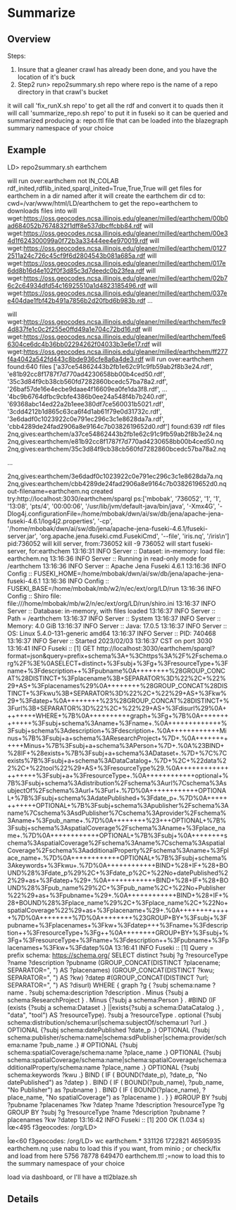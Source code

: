 # Summarize

## Overview

Steps:
1. Insure that a gleaner crawl has already been done, and you have the location of it's buck
2. Step2
run> repo2summary.sh repo
where repo is the name of a repo directory in that crawl's bucket

it will call 'fix_runX.sh repo' to get all the rdf and convert it to quads
then it will call 'summarize_repo.sh repo' to put it in fuseki so it can be queried and summarized
producing a: repo.ttl file that can be loaded into the blazegraph summary namespace of your choice

## Example

LD> repo2summary.sh earthchem

will run over:earthchem
not IN_COLAB
rdf_inited,rdflib_inited,sparql_inited=True,True,True
will get files for earthchem in a dir named after it
will create the earthchem dir
cd to: cwd=/var/www/html/LD/earthchem to get the repo=earthchem to downloads files into
will wget:https://oss.geocodes.ncsa.illinois.edu/gleaner/milled/earthchem/00b0ad684052b7674832f1dff8e537dbcffcbb84.rdf
will wget:https://oss.geocodes.ncsa.illinois.edu/gleaner/milled/earthchem/00e34d1f624300099a0f72b3a33444ee4e970019.rdf
will wget:https://oss.geocodes.ncsa.illinois.edu/gleaner/milled/earthchem/01272511a24c726c45cf9f6d2804543b081a685a.rdf
will wget:https://oss.geocodes.ncsa.illinois.edu/gleaner/milled/earthchem/017e6dd8b16d4e102f0f3d85c3d7deedc0b23fea.rdf
will wget:https://oss.geocodes.ncsa.illinois.edu/gleaner/milled/earthchem/02b76c2c64934dfd54c16925510a1d4823185496.rdf
will wget:https://oss.geocodes.ncsa.illinois.edu/gleaner/milled/earthchem/037ee404dae1fbf42b491a7856b2d20fbd6b983b.rdf
...

will wget:https://oss.geocodes.ncsa.illinois.edu/gleaner/milled/earthchem/fec94d837fe1c0c2f255e0ffd49a1e704c72bd16.rdf
will wget:https://oss.geocodes.ncsa.illinois.edu/gleaner/milled/earthchem/fee66304ce6dc4b36bb02294262f04033b3e6e17.rdf
will wget:https://oss.geocodes.ncsa.illinois.edu/gleaner/milled/earthchem/ff277f4a4042a542fd443c8bde936cfe8a6a4de3.rdf
will run over:earthchem
found:640 files
['a37ce54862443b2fb1e62c91c9fb59ab2f8b3e24.rdf', 'e81b92cc8f1787f7d770ad4230658bb00b4ced50.rdf', '35c3d84f9cb38cb560fd7282860bcedc57ba78a2.rdf', '26baf57de16e4ecbe9daae4f16609ea0fe1da3f8.rdf', 
...
 '4bc9b6764dfbc9cbfe4386b0ee24a548f4b7b240.rdf', '69368abc14ed22a2b1eee380df7ce560031b5021.rdf', '3cdd4212b1d865c63ca6f4d1ab61f79e0d31732c.rdf', '3e6dadf0c1023922c0e791ec296c3c1e8628da7a.rdf', 'cbb4289de24fad2906a8e9164c7b0382619652d0.rdf']
found:639 rdf files
2nq,gives:earthchem/a37ce54862443b2fb1e62c91c9fb59ab2f8b3e24.nq
2nq,gives:earthchem/e81b92cc8f1787f7d770ad4230658bb00b4ced50.nq
2nq,gives:earthchem/35c3d84f9cb38cb560fd7282860bcedc57ba78a2.nq

...

2nq,gives:earthchem/3e6dadf0c1023922c0e791ec296c3c1e8628da7a.nq
2nq,gives:earthchem/cbb4289de24fad2906a8e9164c7b0382619652d0.nq
out-filename=earthchem.nq
created
try:http://localhost:3030/earthchem/sparql
ps:['mbobak', '736052', '1', '1', '13:08', 'pts/4', '00:00:06', '/usr/lib/jvm/default-java/bin/java', '-Xmx4G', '-Dlog4j.configurationFile=/home/mbobak/dwn/ai/sw/db/jena/apache-jena-fuseki-4.6.1/log4j2.properties', '-cp', '/home/mbobak/dwn/ai/sw/db/jena/apache-jena-fuseki-4.6.1/fuseki-server.jar', 'org.apache.jena.fuseki.cmd.FusekiCmd', '--file', 'iris.nq', '/iris\n']
pid:736052
will kill server, from:736052
kill -9 736052
will start fuseki-server, for:earthchem
13:16:31 INFO  Server          :: Dataset: in-memory: load file: earthchem.nq
13:16:36 INFO  Server          :: Running in read-only mode for /earthchem
13:16:36 INFO  Server          :: Apache Jena Fuseki 4.6.1
13:16:36 INFO  Config          :: FUSEKI_HOME=/home/mbobak/dwn/ai/sw/db/jena/apache-jena-fuseki-4.6.1
13:16:36 INFO  Config          :: FUSEKI_BASE=/home/mbobak/mb/w2/n/ec/ext/org/LD/run
13:16:36 INFO  Config          :: Shiro file: file:///home/mbobak/mb/w2/n/ec/ext/org/LD/run/shiro.ini
13:16:37 INFO  Server          :: Database: in-memory, with files loaded
13:16:37 INFO  Server          :: Path = /earthchem
13:16:37 INFO  Server          :: System
13:16:37 INFO  Server          ::   Memory: 4.0 GiB
13:16:37 INFO  Server          ::   Java:   17.0.5
13:16:37 INFO  Server          ::   OS:     Linux 5.4.0-131-generic amd64
13:16:37 INFO  Server          ::   PID:    740468
13:16:37 INFO  Server          :: Started 2023/02/03 13:16:37 CST on port 3030
13:16:41 INFO  Fuseki          :: [1] GET http://localhost:3030/earthchem/sparql?format=json&query=prefix+schema%3A+%3Chttps%3A%2F%2Fschema.org%2F%3E%0ASELECT+distinct+%3Fsubj+%3Fg+%3FresourceType+%3Fname+%3Fdescription++%3Fpubname%0A++++++++%28GROUP_CONCAT%28DISTINCT+%3Fplacename%3B+SEPARATOR%3D%22%2C+%22%29+AS+%3Fplacenames%29%0A++++++++%28GROUP_CONCAT%28DISTINCT+%3Fkwu%3B+SEPARATOR%3D%22%2C+%22%29+AS+%3Fkw%29+%3Fdatep+%0A++++++++%23%28GROUP_CONCAT%28DISTINCT+%3Furl%3B+SEPARATOR%3D%22%2C+%22%29+AS+%3Fdisurl%29%0A++++++++WHERE+%7B%0A++++++++++graph+%3Fg+%7B%0A+++++++++++++%3Fsubj+schema%3Aname+%3Fname+.%0A+++++++++++++%3Fsubj+schema%3Adescription+%3Fdescription+.%0A++++++++++++Minus+%7B%3Fsubj+a+schema%3AResearchProject+%7D+.%0A++++++++++++Minus+%7B%3Fsubj+a+schema%3APerson+%7D+.%0A%23BIND+%28IF+%28exists+%7B%3Fsubj+a+schema%3ADataset+.%7D+%7C%7Cexists%7B%3Fsubj+a+schema%3ADataCatalog+.%7D+%2C+%22data%22%2C+%22tool%22%29+AS+%3FresourceType%29.%0A+++++++++++++++++++%3Fsubj+a+%3FresourceType+.%0A++++++++++++optional+%7B%3Fsubj+schema%3Adistribution%2Fschema%3Aurl%7Cschema%3AsubjectOf%2Fschema%3Aurl+%3Furl+.%7D%0A++++++++++++OPTIONAL+%7B%3Fsubj+schema%3AdatePublished+%3Fdate_p+.%7D%0A++++++++++++OPTIONAL+%7B%3Fsubj+schema%3Apublisher%2Fschema%3Aname%7Cschema%3AsdPublisher%7Cschema%3Aprovider%2Fschema%3Aname+%3Fpub_name+.%7D%0A++++++++%23+++OPTIONAL+%7B%3Fsubj+schema%3AspatialCoverage%2Fschema%3Aname+%3Fplace_name+.%7D%0A++++++++++++OPTIONAL+%7B%3Fsubj+%0A++++++++schema%3AspatialCoverage%2Fschema%3Aname%7Cschema%3AspatialCoverage%2Fschema%3AadditionalProperty%2Fschema%3Aname+%3Fplace_name+.%7D%0A++++++++++++OPTIONAL+%7B%3Fsubj+schema%3Akeywords+%3Fkwu+.%7D%0A++++++++++++BIND+%28+IF+%28+BOUND%28%3Fdate_p%29%2C+%3Fdate_p%2C+%22No+datePublished%22%29+as+%3Fdatep+%29+.%0A++++++++++++BIND+%28+IF+%28+BOUND%28%3Fpub_name%29%2C+%3Fpub_name%2C+%22No+Publisher%22%29+as+%3Fpubname+%29+.%0A++++++++++++BIND+%28+IF+%28+BOUND%28%3Fplace_name%29%2C+%3Fplace_name%2C+%22No+spatialCoverage%22%29+as+%3Fplacename+%29+.%0A+++++++++++++%7D%0A++++++++%7D%0A++++++++%23GROUP+BY+%3Fsubj+%3Fpubname+%3Fplacenames+%3Fkw+%3Fdatep+++%3Fname+%3Fdescription++%3FresourceType+%3Fg++%0A++++++++GROUP+BY+%3Fsubj+%3Fg+%3FresourceType+%3Fname+%3Fdescription++%3Fpubname+%3Fplacenames+%3Fkw+%3Fdatep%0A
13:16:41 INFO  Fuseki          :: [1] Query = prefix schema: <https://schema.org/> SELECT distinct ?subj ?g ?resourceType ?name ?description  ?pubname         (GROUP_CONCAT(DISTINCT ?placename; SEPARATOR=", ") AS ?placenames)         (GROUP_CONCAT(DISTINCT ?kwu; SEPARATOR=", ") AS ?kw) ?datep          #(GROUP_CONCAT(DISTINCT ?url; SEPARATOR=", ") AS ?disurl)         WHERE {           graph ?g {              ?subj schema:name ?name .              ?subj schema:description ?description .             Minus {?subj a schema:ResearchProject } .             Minus {?subj a schema:Person } . #BIND (IF (exists {?subj a schema:Dataset .} ||exists{?subj a schema:DataCatalog .} , "data", "tool") AS ?resourceType).                    ?subj a ?resourceType .             optional {?subj schema:distribution/schema:url|schema:subjectOf/schema:url ?url .}             OPTIONAL {?subj schema:datePublished ?date_p .}             OPTIONAL {?subj schema:publisher/schema:name|schema:sdPublisher|schema:provider/schema:name ?pub_name .}         #   OPTIONAL {?subj schema:spatialCoverage/schema:name ?place_name .}             OPTIONAL {?subj          schema:spatialCoverage/schema:name|schema:spatialCoverage/schema:additionalProperty/schema:name ?place_name .}             OPTIONAL {?subj schema:keywords ?kwu .}             BIND ( IF ( BOUND(?date_p), ?date_p, "No datePublished") as ?datep ) .             BIND ( IF ( BOUND(?pub_name), ?pub_name, "No Publisher") as ?pubname ) .             BIND ( IF ( BOUND(?place_name), ?place_name, "No spatialCoverage") as ?placename ) .              }         }         #GROUP BY ?subj ?pubname ?placenames ?kw ?datep   ?name ?description  ?resourceType ?g           GROUP BY ?subj ?g ?resourceType ?name ?description  ?pubname ?placenames ?kw ?datep 
13:16:42 INFO  Fuseki          :: [1] 200 OK (1.034 s)
Îœ<495 f3geocodes: /org/LD> 

Îœ<60 f3geocodes: /org/LD> wc earthchem.*
  331126  1722821 46595935 earthchem.nq   ;use nabu to load this if you want, from minio ; or check/fix and load from here
    5756    78778   649470 earthchem.ttl  ;=now to load this to the summary namespace of your choice

load via dashboard, or I'll have a ttl2blaze.sh

## Details
